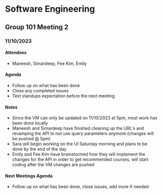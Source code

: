 # Software Engineering

## Group 101 Meeting 2

### 11/10/2023

#### Attendees

-   Maneesh, Simardeep, Fee Kim, Emily

#### Agenda

-   Follow up on what has been done
-   Close any completed issues
-   Text standups expectation before the next meeting

#### Notes

-   Since the VM can only be updated on 11/10/2023 at 5pm, most work has been done locally
-   Maneesh and Simardeep have finished cleaning up the URL's and revamping the API to not use query parameters anymore (changes will be pushed @ 5pm)
-   Sara will begin working on the UI Saturday morning and plans to be done by the end of the day
-   Emily and Fee Kim have brainstormed how they will implement the changes for the API in order to get recommended courses, will start coding after the VM changes are pushed

#### Next Meetings Agenda
-   Follow up on what has been done, close issues, add more if needed
